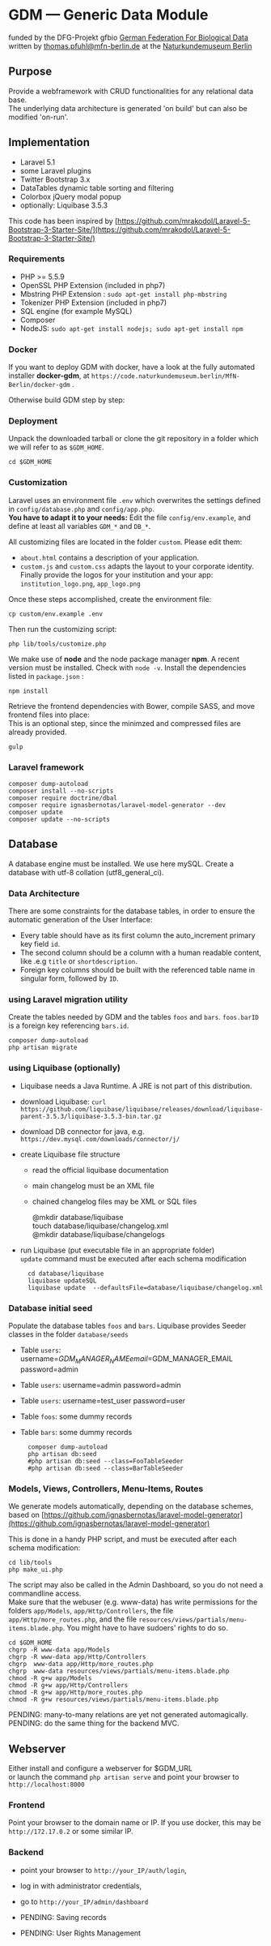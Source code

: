 # GDM — Generic Data Module

funded by the DFG-Projekt gfbio [German Federation For Biological Data](https://www.gfbio.org)   
written by thomas.pfuhl@mfn-berlin.de at the [Naturkundemuseum Berlin](https://www.naturkundemuseum.berlin)

## Purpose
Provide a webframework with CRUD functionalities for any relational data base.  
The underlying data architecture is generated 'on build' 
but can also be modified 'on-run'.

## Implementation
- Laravel 5.1
- some Laravel plugins
- Twitter Bootstrap 3.x
- DataTables dynamic table sorting and filtering
- Colorbox jQuery modal popup
- optionally: Liquibase 3.5.3

This code has been inspired by 
[https://github.com/mrakodol/Laravel-5-Bootstrap-3-Starter-Site/](https://github.com/mrakodol/Laravel-5-Bootstrap-3-Starter-Site/)

### Requirements

- PHP >= 5.5.9
- OpenSSL PHP Extension (included in php7)
- Mbstring PHP Extension : `sudo apt-get install php-mbstring`   
- Tokenizer PHP Extension (included in php7)
- SQL engine (for example MySQL)
- Composer
- NodeJS:  `sudo apt-get install nodejs; sudo apt-get install npm`


### Docker
If you want to deploy GDM with docker, have a look at the fully automated installer **docker-gdm**,
at `https://code.naturkundemuseum.berlin/MfN-Berlin/docker-gdm` . 

Otherwise build GDM step by step:

### Deployment
Unpack the downloaded tarball or clone the git repository in a folder 
which we will refer to as `$GDM_HOME`.

    cd $GDM_HOME


### Customization

Laravel uses an environment file ``.env`` which overwrites the settings defined 
in  ``config/database.php`` and ``config/app.php``.   
__You have to adapt it to your needs:__
Edit the file `config/env.example`, and define at least all variables `GDM_*` and `DB_*`.

 
All customizing files are located in the folder ``custom``. Please edit them: 
- `about.html` contains a description of your application.
- `custom.js` and `custom.css` adapts the layout to your corporate identity.
Finally provide the logos for your institution and your app: `institution_logo.png`, `app_logo.png`


Once these steps accomplished, create the environment file:

    cp custom/env.example .env

Then run the customizing script: 

    php lib/tools/customize.php


We make use of **node** and the node package manager **npm**.
A recent version must be installed. Check with ``node -v``.
Install the dependencies listed in ``package.json`` :

    npm install   

Retrieve the frontend dependencies with Bower, compile SASS, and move frontend files into place:   
This is an optional step, since the minimzed and compressed files are already provided.

    gulp

### Laravel framework

    composer dump-autoload
    composer install --no-scripts
    composer require doctrine/dbal  
    composer require ignasbernotas/laravel-model-generator --dev
    composer update  
    composer update --no-scripts

## Database 

A database engine must be installed. We use here mySQL.
Create a database with utf-8 collation (utf8_general_ci).

### Data Architecture

There are some constraints for the database tables, 
in order to ensure the automatic generation of the User Interface:

- Every table should have as its first column the auto_increment primary key field  `id`.
- The second column should be a column with a human readable content, like .e.g `title` or `shortdescription`.
- Foreign key columns should be built with the referenced table name in singular form, followed by `ID`.


### using Laravel migration utility

Create the tables needed by GDM and the tables `foos` and `bars`.
`foos.barID` is a foreign key referencing `bars.id`.

    composer dump-autoload
    php artisan migrate  


### using Liquibase (optionally)

- Liquibase needs a Java Runtime. A JRE is not part of this distribution.
- download Liquibase: `curl https://github.com/liquibase/liquibase/releases/download/liquibase-parent-3.5.3/liquibase-3.5.3-bin.tar.gz`
- download DB connector for java, e.g. `https://dev.mysql.com/downloads/connector/j/`
- create Liquibase file structure  
    - read the official liquibase documentation 
    - main changelog must be an XML file   
    - chained changelog files may be XML or SQL files   
 
        @mkdir database/liquibase   
        touch database/liquibase/changelog.xml      
        @mkdir database/liquibase/changelogs   

- run Liquibase (put executable file in an appropriate folder)  
`update` command must be executed after each schema modification

        cd database/liquibase   
        liquibase updateSQL   
        liquibase update  --defaultsFile=database/liquibase/changelog.xml

### Database initial seed

Populate the database tables `foos` and `bars`.
Liquibase provides Seeder classes in the folder ``database/seeds``

- Table `users`: username=$GDM_MANAGER_NAME  email=$GDM_MANAGER_EMAIL  password=admin  
- Table `users`: username=admin   password=admin  
- Table `users`: username=test_user   password=user  
- Table `foos`: some dummy records
- Table `bars`: some dummy records

        composer dump-autoload
        php artisan db:seed  
        #php artisan db:seed --class=FooTableSeeder
        #php artisan db:seed --class=BarTableSeeder


### Models, Views, Controllers, Menu-Items, Routes
    
We generate models automatically, depending on the database schemes,    
based on [https://github.com/ignasbernotas/laravel-model-generator](https://github.com/ignasbernotas/laravel-model-generator)

This is done in a handy PHP script, and must be executed after each schema modification: 

    cd lib/tools
    php make_ui.php

The script may also be called in the Admin Dashboard, so you do not need a commandline access.   
Make sure that the webuser (e.g. www-data) has write permissions for the folders 
`app/Models`, 
`app/Http/Controllers`,
the file `app/Http/more_routes.php`,
and the file `resources/views/partials/menu-items.blade.php`.
You might have to have sudoers' rights to do so.

    cd $GDM_HOME
    chgrp -R www-data app/Models
    chgrp -R www-data app/Http/Controllers
    chgrp  www-data app/Http/more_routes.php
    chgrp  www-data resources/views/partials/menu-items.blade.php
    chmod -R g+w app/Models
    chmod -R g+w app/Http/Controllers
    chmod -R g+w app/Http/more_routes.php
    chmod -R g+w resources/views/partials/menu-items.blade.php


PENDING: many-to-many relations are yet not generated automagically.   
PENDING: do the same thing for the backend MVC.  




## Webserver
Either install and configure a webserver for $GDM_URL  
or launch the command `php artisan serve` and point your browser  to `http://localhost:8000`

### Frontend
Point your browser to the domain name or IP.
If you use docker, this may be ``http://172.17.0.2`` or some similar IP.

### Backend
- point your browser to ``http://your_IP/auth/login``,
- log in with administrator credentials,
- go to ``http://your_IP/admin/dashboard``

- PENDING: Saving records 
- PENDING: User Rights Management


